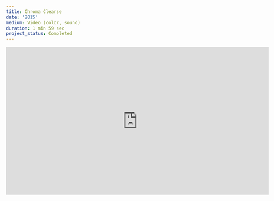 ```yaml
---
title: Chroma Cleanse
date: '2015'
medium: Video (color, sound)
duration: 1 min 59 sec
project_status: Completed
---
```


<iframe src="https://player.vimeo.com/video/122816575?color=8CAD56&title=0&byline=0&portrait=0" width="711" height="400" frameborder="0" webkitallowfullscreen mozallowfullscreen allowfullscreen></iframe>
